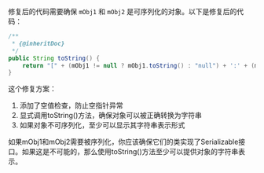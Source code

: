 修复后的代码需要确保 `mObj1` 和 `mObj2` 是可序列化的对象。以下是修复后的代码：

```java
/**
 * {@inheritDoc}
 */
public String toString() {
    return "[" + (mObj1 != null ? mObj1.toString() : "null") + ':' + (mObj2 != null ? mObj2.toString() : "null") + ']';
}
```

这个修复方案：
1. 添加了空值检查，防止空指针异常
2. 显式调用toString()方法，确保对象可以被正确转换为字符串
3. 如果对象不可序列化，至少可以显示其字符串表示形式

如果mObj1和mObj2需要被序列化，你应该确保它们的类实现了Serializable接口。如果这是不可能的，那么使用toString()方法至少可以提供对象的字符串表示。